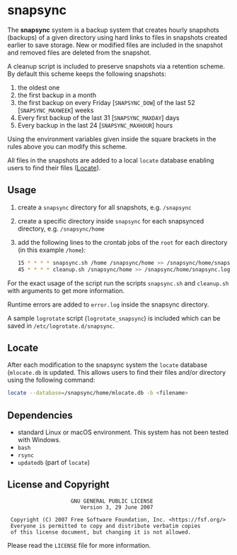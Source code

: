 # snapsync

The **snapsync** system is a backup system that creates hourly snapshots (backups) of a given directory using hard links to files in snapshots created earlier to save storage. New or modified files are included in the snapshot and removed files are deleted from the snapshot.

A cleanup script is included to preserve snapshots via a retention scheme. By default this scheme keeps the following snapshots:

1. the oldest one
1. the first backup in a month
1. the first backup on every Friday [`SNAPSYNC_DOW`] of the last 52 [`SNAPSYNC_MAXWEEK`] weeks
1. Every first backup of the last 31 [`SNAPSYNC_MAXDAY`] days
1. Every backup in the last 24 [`SNAPSYNC_MAXHOUR`] hours

Using the environment variables given inside the square brackets in the rules above you can modify this scheme.

All files in the snapshots are added to a local `locate` database enabling users to find their files ([Locate](#locate)).

## Usage

1. create a `snapsync` directory for all snapshots, e.g. `/snapsync`
1. create a specific directory inside `snapsync` for each snapsynced directory, e.g. `/snapsync/home`
1. add the following lines to the crontab jobs of the `root` for each directory (in this example `/home`):

   ```bash
   15 * * * * snapsync.sh /home /snapsync/home >> /snapsync/home/snapsync.log
   45 * * * * cleanup.sh /snapsync/home >> /snapsync/home/snapsync.log
   ```

For the exact usage of the script run the scripts `snapsync.sh` and `cleanup.sh` with arguments to get more information.

Runtime errors are added to `error.log` inside the snapsync directory.

A sample `logrotate` script (`logrotate_snapsync`) is included which can be saved in `/etc/logrotate.d/snapsync`.

## Locate

After each modification to the snapsync system the `locate` database (`mlocate.db` is updated. This allows users to find their files and/or directory using the following command:

```bash
locate --database=/snapsync/home/mlocate.db -b <filename>
```

## Dependencies

* standard Linux or macOS environment. This system has not been tested with Windows.
* `bash`
* `rsync`
* `updatedb` (part of `locate`)

## License and Copyright

```raw
                    GNU GENERAL PUBLIC LICENSE
                       Version 3, 29 June 2007

 Copyright (C) 2007 Free Software Foundation, Inc. <https://fsf.org/>
 Everyone is permitted to copy and distribute verbatim copies
 of this license document, but changing it is not allowed.
```

Please read the `LICENSE` file for more information.
